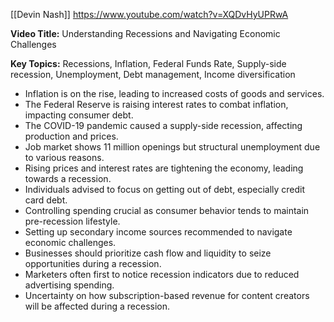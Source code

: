 [[Devin Nash]]
https://www.youtube.com/watch?v=XQDvHyUPRwA

**Video Title:** Understanding Recessions and Navigating Economic Challenges

**Key Topics:** Recessions, Inflation, Federal Funds Rate, Supply-side recession, Unemployment, Debt management, Income diversification
- Inflation is on the rise, leading to increased costs of goods and services.
- The Federal Reserve is raising interest rates to combat inflation, impacting consumer debt.
- The COVID-19 pandemic caused a supply-side recession, affecting production and prices.
- Job market shows 11 million openings but structural unemployment due to various reasons.
- Rising prices and interest rates are tightening the economy, leading towards a recession.
- Individuals advised to focus on getting out of debt, especially credit card debt.
- Controlling spending crucial as consumer behavior tends to maintain pre-recession lifestyle.
- Setting up secondary income sources recommended to navigate economic challenges.
- Businesses should prioritize cash flow and liquidity to seize opportunities during a recession.
- Marketers often first to notice recession indicators due to reduced advertising spending.
- Uncertainty on how subscription-based revenue for content creators will be affected during a recession.
